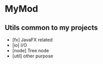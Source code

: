 # MyMod

## Utils common to my projects
+ [fx] JavaFX related
+ [io] I/O
+ [node] Tree node
+ [util] other purpose
